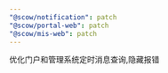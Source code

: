 ```yaml
---
"@scow/notification": patch
"@scow/portal-web": patch
"@scow/mis-web": patch
---
```


优化门户和管理系统定时消息查询,隐藏报错
